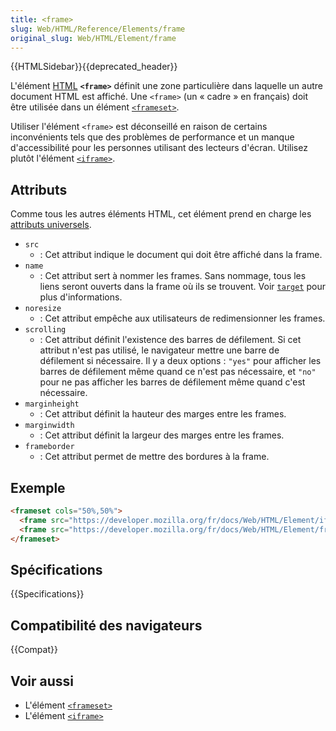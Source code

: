 ```yaml
---
title: <frame>
slug: Web/HTML/Reference/Elements/frame
original_slug: Web/HTML/Element/frame
---
```


{{HTMLSidebar}}{{deprecated_header}}

L'élément [HTML](/fr/docs/Web/HTML) **`<frame>`** définit une zone particulière dans laquelle un autre document HTML est affiché. Une `<frame>` (un «&nbsp;cadre&nbsp;» en français) doit être utilisée dans un élément [`<frameset>`](/fr/docs/Web/HTML/Reference/Elements/frameset).

Utiliser l'élément `<frame>` est déconseillé en raison de certains inconvénients tels que des problèmes de performance et un manque d'accessibilité pour les personnes utilisant des lecteurs d'écran. Utilisez plutôt l'élément [`<iframe>`](/fr/docs/Web/HTML/Reference/Elements/iframe).

## Attributs

Comme tous les autres éléments HTML, cet élément prend en charge les [attributs universels](/fr/docs/Web/HTML/Reference/Global_attributes).

- `src`
  - : Cet attribut indique le document qui doit être affiché dans la frame.
- `name`
  - : Cet attribut sert à nommer les frames. Sans nommage, tous les liens seront ouverts dans la frame où ils se trouvent. Voir [`target`](/fr/docs/Web/HTML/Reference/Elements/a#attr-target) pour plus d'informations.
- `noresize`
  - : Cet attribut empêche aux utilisateurs de redimensionner les frames.
- `scrolling`
  - : Cet attribut définit l'existence des barres de défilement. Si cet attribut n'est pas utilisé, le navigateur mettre une barre de défilement si nécessaire. Il y a deux options&nbsp;: `"yes"` pour afficher les barres de défilement même quand ce n'est pas nécessaire, et `"no"` pour ne pas afficher les barres de défilement même quand c'est nécessaire.
- `marginheight`
  - : Cet attribut définit la hauteur des marges entre les frames.
- `marginwidth`
  - : Cet attribut définit la largeur des marges entre les frames.
- `frameborder`
  - : Cet attribut permet de mettre des bordures à la frame.

## Exemple

```html
<frameset cols="50%,50%">
  <frame src="https://developer.mozilla.org/fr/docs/Web/HTML/Element/iframe" />
  <frame src="https://developer.mozilla.org/fr/docs/Web/HTML/Element/frame" />
</frameset>
```

## Spécifications

{{Specifications}}

## Compatibilité des navigateurs

{{Compat}}

## Voir aussi

- L'élément [`<frameset>`](/fr/docs/Web/HTML/Reference/Elements/frameset)
- L'élément [`<iframe>`](/fr/docs/Web/HTML/Reference/Elements/iframe)
